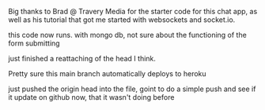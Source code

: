 

Big thanks to Brad @ Travery Media for the starter code for this chat app, as well as his tutorial 
that got me started with websockets and socket.io.


this code now runs. with mongo db, not sure about the functioning of the form submitting


just finished a reattaching of the head I think.

Pretty sure this main branch automatically deploys to heroku

just pushed the origin head into the file, goint to do a simple push and see if it update on github now, that it wasn't doing before